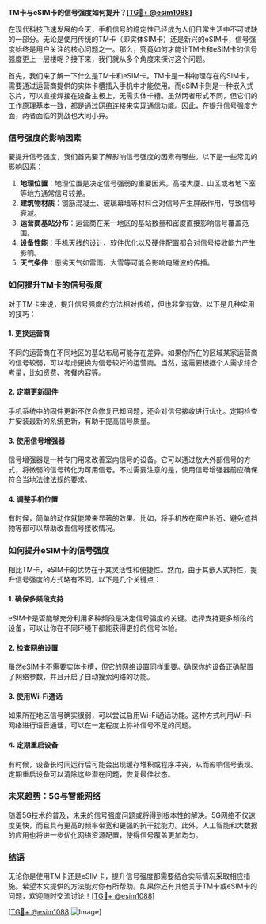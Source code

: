 **TM卡与eSIM卡的信号强度如何提升？[[TG💪+ @esim1088](https://t.me/s/esim1088)]**

在现代科技飞速发展的今天，手机信号的稳定性已经成为人们日常生活中不可或缺的一部分。无论是使用传统的TM卡（即实体SIM卡）还是新兴的eSIM卡，信号强度始终是用户关注的核心问题之一。那么，究竟如何才能让TM卡和eSIM卡的信号强度更上一层楼呢？接下来，我们就从多个角度来探讨这个问题。

首先，我们来了解一下什么是TM卡和eSIM卡。TM卡是一种物理存在的SIM卡，需要通过运营商提供的实体卡槽插入手机中才能使用。而eSIM卡则是一种嵌入式芯片，可以直接焊接在设备主板上，无需实体卡槽。虽然两者形式不同，但它们的工作原理基本一致，都是通过网络连接来实现通信功能。因此，在提升信号强度方面，两者面临的挑战也大同小异。

### **信号强度的影响因素**

要提升信号强度，我们首先要了解影响信号强度的因素有哪些。以下是一些常见的影响因素：

1. **地理位置**：地理位置是决定信号强弱的重要因素。高楼大厦、山区或者地下室等地方通常信号较差。
2. **建筑物材质**：钢筋混凝土、玻璃幕墙等材料会对信号产生屏蔽作用，导致信号衰减。
3. **运营商基站分布**：运营商在某一地区的基站数量和密度直接影响信号覆盖范围。
4. **设备性能**：手机天线的设计、软件优化以及硬件配置都会对信号接收能力产生影响。
5. **天气条件**：恶劣天气如雷雨、大雪等可能会影响电磁波的传播。

### **如何提升TM卡的信号强度**

对于TM卡来说，提升信号强度的方法相对传统，但也非常有效。以下是几种实用的技巧：

#### **1. 更换运营商**
不同的运营商在不同地区的基站布局可能存在差异。如果你所在的区域某家运营商的信号较弱，可以考虑更换为信号较好的运营商。当然，这需要根据个人需求综合考量，比如资费、套餐内容等。

#### **2. 定期更新固件**
手机系统中的固件更新不仅会修复已知问题，还会对信号接收进行优化。定期检查并安装最新的系统更新，有助于提高信号质量。

#### **3. 使用信号增强器**
信号增强器是一种专门用来改善室内信号的设备。它可以通过放大外部信号的方式，将微弱的信号转化为可用信号。不过需要注意的是，使用信号增强器前应确保符合当地法律法规的要求。

#### **4. 调整手机位置**
有时候，简单的动作就能带来显著的效果。比如，将手机放在窗户附近、避免遮挡物等都可以帮助改善信号接收情况。

### **如何提升eSIM卡的信号强度**

相比TM卡，eSIM卡的优势在于其灵活性和便捷性。然而，由于其嵌入式特性，提升信号强度的方式略有不同。以下是几个关键点：

#### **1. 确保多频段支持**
eSIM卡是否能够充分利用多种频段是决定信号强度的关键。选择支持更多频段的设备，可以让你在不同环境下都能获得更好的信号体验。

#### **2. 检查网络设置**
虽然eSIM卡不需要实体卡槽，但它的网络设置同样重要。确保你的设备正确配置了网络参数，并且开启了自动搜索网络的功能。

#### **3. 使用Wi-Fi通话**
如果所在地区信号确实很弱，可以尝试启用Wi-Fi通话功能。这种方式利用Wi-Fi网络进行语音通话，可以在一定程度上弥补信号不足的问题。

#### **4. 定期重启设备**
有时候，设备长时间运行后可能会出现缓存堆积或程序冲突，从而影响信号表现。定期重启设备可以清除这些潜在问题，恢复最佳状态。

### **未来趋势：5G与智能网络**

随着5G技术的普及，未来的信号强度问题或将得到根本性的解决。5G网络不仅速度更快，而且具有更高的频率带宽和更强的抗干扰能力。此外，人工智能和大数据的应用也将进一步优化网络资源配置，使得信号覆盖更加均匀。

### **结语**

无论你是使用TM卡还是eSIM卡，提升信号强度都需要结合实际情况采取相应措施。希望本文提供的方法能对你有所帮助。如果你还有其他关于TM卡或eSIM卡的问题，欢迎随时交流讨论！[[TG💪+ @esim1088](https://t.me/s/esim1088)]

[[TG💪+ @esim1088](https://t.me/s/esim1088) ![Image](https://i.postimg.cc/4NQfJmqS/Snipaste-2025-05-13-00-14-12.png)]